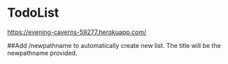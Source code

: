 # TodoList


https://evening-caverns-59277.herokuapp.com/


##Add /newpathname to automatically create new list. The title will be the newpathname provided.
